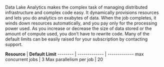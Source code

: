 Data Lake Analytics makes the complex task of managing distributed infrastructure and complex code easy. It dynamically provisions resources and lets you do analytics on exabytes of data. When the job completes, it winds down resources automatically, and you pay only for the processing power used. As you increase or decrease the size of data stored or the amount of compute used, you don’t have to rewrite code. Many of the default limits can be easily raised for your subscription by contacting support. 

**Resource** | **Default Limit**
-------- | ------------- | -------------
max concurrent jobs | 3 
Max parallelism per job | 20
